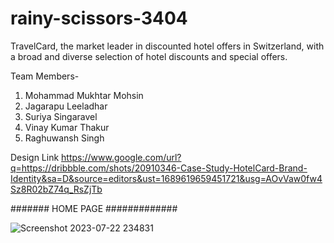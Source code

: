 # rainy-scissors-3404

 TravelCard, the market leader in discounted hotel offers in Switzerland, with a broad and diverse selection of hotel discounts and special offers.

 Team Members-
1. Mohammad Mukhtar Mohsin
2. Jagarapu Leeladhar
3. Suriya Singaravel
4. Vinay Kumar Thakur
5. Raghuwansh Singh

Design Link https://www.google.com/url?q=https://dribbble.com/shots/20910346-Case-Study-HotelCard-Brand-Identity&sa=D&source=editors&ust=1689619659451721&usg=AOvVaw0fw4Sz8R02bZ74q_RsZjTb 



####### HOME PAGE  #############
 

![Screenshot 2023-07-22 234831](https://github.com/mdmukhtarmohsin/rainy-scissors-3404/assets/119357497/e3eb8b44-273f-49c3-b706-190e8dd8fa64)

